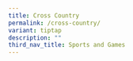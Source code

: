 ```yaml
---
title: Cross Country
permalink: /cross-country/
variant: tiptap
description: ""
third_nav_title: Sports and Games
---
```

